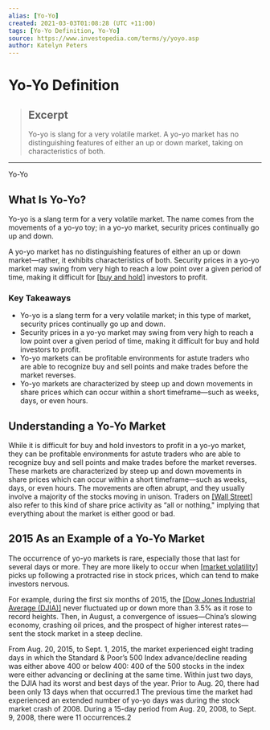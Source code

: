 ```yaml
---
alias: [Yo-Yo]
created: 2021-03-03T01:08:28 (UTC +11:00)
tags: [Yo-Yo Definition, Yo-Yo]
source: https://www.investopedia.com/terms/y/yoyo.asp
author: Katelyn Peters
---
```


# Yo-Yo Definition

> ## Excerpt
> Yo-yo is slang for a very volatile market. A yo-yo market has no distinguishing features of either an up or down market, taking on characteristics of both.

---

Yo-Yo
## What Is Yo-Yo?

Yo-yo is a slang term for a very volatile market. The name comes from the movements of a yo-yo toy; in a yo-yo market, security prices continually go up and down.

A yo-yo market has no distinguishing features of either an up or down market—rather, it exhibits characteristics of both. Security prices in a yo-yo market may swing from very high to reach a low point over a given period of time, making it difficult for [[buy and hold]](https://www.investopedia.com/terms/b/buyandhold.asp) investors to profit.

### Key Takeaways

-   Yo-yo is a slang term for a very volatile market; in this type of market, security prices continually go up and down.
-   Security prices in a yo-yo market may swing from very high to reach a low point over a given period of time, making it difficult for buy and hold investors to profit.
-   Yo-yo markets can be profitable environments for astute traders who are able to recognize buy and sell points and make trades before the market reverses.
-   Yo-yo markets are characterized by steep up and down movements in share prices which can occur within a short timeframe—such as weeks, days, or even hours.

## Understanding a Yo-Yo Market

While it is difficult for buy and hold investors to profit in a yo-yo market, they can be profitable environments for astute traders who are able to recognize buy and sell points and make trades before the market reverses. These markets are characterized by steep up and down movements in share prices which can occur within a short timeframe—such as weeks, days, or even hours. The movements are often abrupt, and they usually involve a majority of the stocks moving in unison. Traders on [[Wall Street]](https://www.investopedia.com/terms/w/wallstreet.asp) also refer to this kind of share price activity as “all or nothing," implying that everything about the market is either good or bad.

## 2015 As an Example of a Yo-Yo Market

The occurrence of yo-yo markets is rare, especially those that last for several days or more. They are more likely to occur when [[market volatility]](https://www.investopedia.com/terms/v/volatility.asp) picks up following a protracted rise in stock prices, which can tend to make investors nervous.

For example, during the first six months of 2015, the [[Dow Jones Industrial Average (DJIA)]](https://www.investopedia.com/terms/d/djia.asp) never fluctuated up or down more than 3.5% as it rose to record heights. Then, in August, a convergence of issues—China’s slowing economy, crashing oil prices, and the prospect of higher interest rates—sent the stock market in a steep decline.

From Aug. 20, 2015, to Sept. 1, 2015, the market experienced eight trading days in which the Standard & Poor’s 500 Index advance/decline reading was either above 400 or below 400: 400 of the 500 stocks in the index were either advancing or declining at the same time. Within just two days, the DJIA had its worst and best days of the year. Prior to Aug. 20, there had been only 13 days when that occurred.1 The previous time the market had experienced an extended number of yo-yo days was during the stock market crash of 2008. During a 15-day period from Aug. 20, 2008, to Sept. 9, 2008, there were 11 occurrences.2

